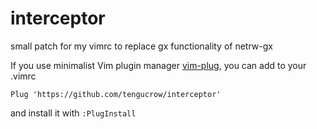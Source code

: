 # interceptor

small patch for my vimrc to replace gx functionality of netrw-gx

If you use minimalist Vim plugin manager [vim-plug](https://github.com/junegunn/vim-plug), you can add to your .vimrc

    Plug 'https://github.com/tengucrow/interceptor'

and install it with `:PlugInstall`

